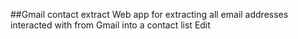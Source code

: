 ##Gmail contact extract
Web app for extracting all email addresses interacted with from Gmail into a contact list Edit
